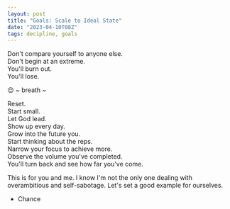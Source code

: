 ```yaml
---
layout: post
title: "Goals: Scale to Ideal State"
date: "2023-04-10T08Z"
tags: decipline, goals
---
```


Don't compare yourself to anyone else.<br/>
Don't begin at an extreme.<br/>
You'll burn out.<br/>
You'll lose.<br/>

😌 ~ breath ~

Reset.<br/>
Start small.<br/>
Let God lead.<br/>
Show up every day.<br/>
Grow into the future you.<br/>
Start thinking about the reps.<br/>
Narrow your focus to achieve more.<br/>
Observe the volume you've completed.<br/>
You'll turn back and see how far you've come.

This is for you and me. I know I'm not the only one dealing with overambitious and self-sabotage. Let's set a good example for ourselves.

- Chance
